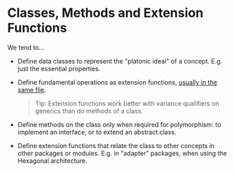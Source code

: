 # Classes, Methods and Extension Functions

We tend to...

* Define data classes to represent the "platonic ideal" of a concept.  E.g. just the essential properties.

* Define fundamental operations as extension functions, [usually in the same file](../organising-code/README.md).

  > Tip: Extension functions work better with variance qualifiers on generics than do methods of a class.

* Define methods on the class only when required for polymorphism: to implement an interface, or to extend an abstract class.

* Define extension functions that relate the class to other concepts in other packages or modules.  E.g. in "adapter" packages, when using the Hexagonal architecture.
